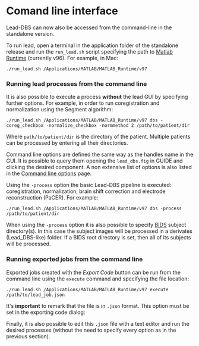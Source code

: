 # Comand line interface

Lead-DBS can now also be accessed from the command-line in the standalone version.

To run lead, open a terminal in the application folder of the standalone release and run the `run_lead.sh` script specifying  the path to [Matlab Runtime](https://www.mathworks.com/products/compiler/matlab-runtime.html) \(currently v96\). For example, in Mac:

```text
./run_lead.sh /Applications/MATLAB/MATLAB_Runtime/v97
```

### Running lead processes from the command line

It is also possible to execute a process **without** the lead GUI by specifying further options. For example, in order to run coregistration and normalization using the Segment algorithm:

```text
./run_lead.sh /Applications/MATLAB/MATLAB_Runtime/v97 dbs -coreg_checkbox -normalize_checkbox -normmethod 2 /path/to/patient/dir
```

Where `path/to/patient/dir` is the directory of the patient.  Multiple patients can be processed by entering all their directories.

Command line options are defined the same way as the handles name in the GUI. It is possible to query them opening the `lead_dbs.fig` in GUIDE and clicking the desired component. A non extensive list of options is also listed in the [Command line options]() page.

Using the `-process`  option the basic Lead-DBS pipeline is executed: coregistration, normalization, brain shift correction and electrode reconstruction \(PaCER\). For example:

```text
./run_lead.sh /Applications/MATLAB/MATLAB_Runtime/v97 dbs -process /path/to/patient/dir
```

When using the `-process`  option it is also possible to specify [BIDS](https://bids.neuroimaging.io/) subject directory\(s\). In this case the subject images will be processed in a derivates \(Lead\_DBS-like\) folder. If a BIDS root directory is set, then all of its subjects will be processed.

### Running exported jobs from the command line

Exported jobs created with the _Export Code_ button can be run from the command line using the `execute` command and specifying the file location:

```text
./run_lead.sh /Applications/MATLAB/MATLAB_Runtime/v97 execute /path/to/lead_job.json
```

It's **important** to remark that the file is in `.json` format. This option must be set in the exporting code dialog:

Finally, it is also possible to edit this `.json` file with a text editor and run the desired processes \(without the need to specify every option as in the previous section\).


